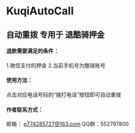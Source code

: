 # KuqiAutoCall
## 自动重拨 专用于 退酷骑押金

#### 退款需要满足的条件：
1.微信支付的押金
2.当前手机号为酷骑账号

#### 使用方法：
点击对应电话号码的“拨打电话”按钮即可自动重拨

#### 作者联系方式：
邮箱： p774285727@163.com 
QQ群：552797800

